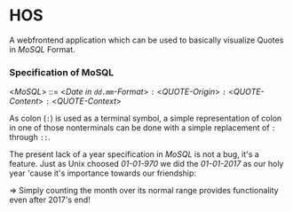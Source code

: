 # HOS
A webfrontend application which can be used to basically visualize Quotes in _MoSQL_ Format.

### Specification of MoSQL
\<_MoSQL_\> ::= \<_Date in `dd.mm`-Format_\> `:` \<_QUOTE-Origin_\> `:` \<_QUOTE-Content_\> `:` \<_QUOTE-Context_\>

As colon (`:`) is used as a terminal symbol, a simple representation of colon in one of those nonterminals can be done with a simple replacement of `:` through `::`.

The present lack of a year specification in _MoSQL_ is not a bug, it's a feature. Just as Unix choosed _01-01-970_ we did the _01-01-2017_ as our holy year 'cause it's importance towards our friendship:

=> Simply counting the month over its normal range provides functionality even after 2017's end!
